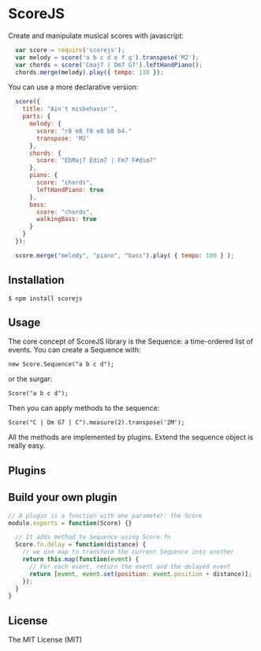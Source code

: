 # ScoreJS

Create and manipulate musical scores with javascript:

```js
  var score = require('scorejs');
  var melody = score('a b c d e f g').transpose('M2');
  var chords = score('Cmaj7 | Dm7 G7').leftHandPiano();
  chords.merge(melody).play({ tempo: 110 });
```

You can use a more declarative version:
```js
  score({
    title: "Ain't misbehavin'",
    parts: {
      melody: {
        score: "r8 e8 f8 e8 b8 b4."
        transpose: 'M2'
      },
      chords: {
        score: "EbMaj7 Edim7 | Fm7 F#dim7"
      },
      piano: {
        score: "chords",
        leftHandPiano: true
      },
      bass:
        score: "chords",
        walkingBass: true
      }
    }
  });

  score.merge("melody", "piano", "bass").play( { tempo: 100 } );
```


## Installation

    $ npm install scorejs

## Usage

The core concept of ScoreJS library is the Sequence: a time-ordered list of
events. You can create a Sequence with:

    new Score.Sequence("a b c d");

or the surgar:

    Score("a b c d");

Then you can apply methods to the sequence:

    Score("C | Dm G7 | C").measure(2).transpose('2M');

All the methods are implemented by plugins. Extend the sequence object is
really easy.

## Plugins

## Build your own plugin

```js
// A plugin is a function with one parameter: the Score
module.exports = function(Score) {}

  // It adds method to Sequence using Score.fn
  Score.fn.delay = function(distance) {
    // we use map to transform the current Sequence into another
    return this.map(function(event) {
      // For each event, return the event and the delayed event
      return [event, event.set(position: event.position + distance)];
    });
  }
}
```

## License

The MIT License (MIT)
